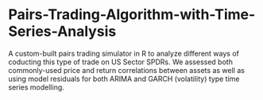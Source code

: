 # Pairs-Trading-Algorithm-with-Time-Series-Analysis
A custom-built pairs trading simulator in R to analyze different ways of coducting this type of trade on US Sector SPDRs. We assessed both commonly-used price and return correlations between assets as well as using model residuals  for both ARIMA and GARCH (volatility) type time series modelling.
